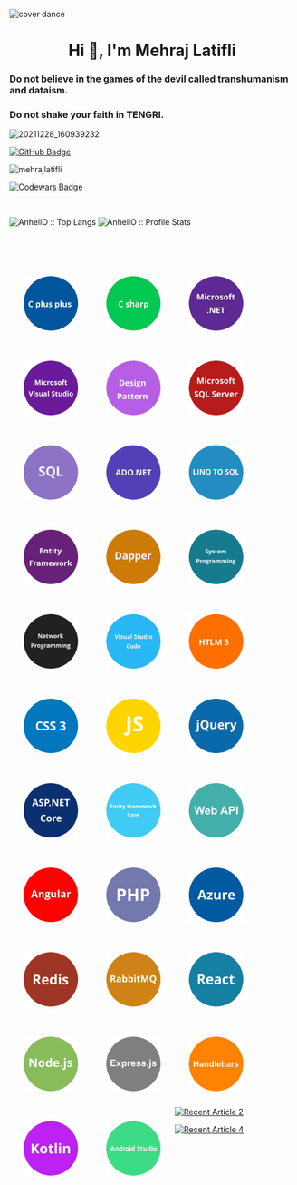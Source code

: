 
<!DOCTYPE html>
<html lang="en">
<head>
    <meta charset="UTF-8">
    <meta http-equiv="X-UA-Compatible" content="IE=edge">
    <meta name="viewport" content="width=device-width, initial-scale=1.0">   

</head>
<body>
  


![cover dance](https://user-images.githubusercontent.com/30021708/145936912-a3a9c898-451f-431d-bb36-d8cb153d0aa0.gif)

<h1 align="center">Hi 👋, I'm Mehraj Latifli</h1>

<h3 align="left"> Do not believe in the games of the devil called transhumanism and dataism.
</h3>
<h3 align="left">Do not shake your faith in TENGRI.
</h3>

![20211228_160939232](https://user-images.githubusercontent.com/30021708/147566911-ee6a376e-9d54-4e45-9a15-37b28ad2d50c.jpg)



 


<div align="Left">
<p align="Left">
<a href="https://github.com/MehrajLatifli?tab=followers"><img src="https://img.shields.io/github/followers/MehrajLatifli?label=Followers&style=social" alt="GitHub Badge"></a>
 
<a > <img src="https://komarev.com/ghpvc/?username=mehrajlatifli&label=Profile%20views&color=0e75b6&style=plastic" alt="mehrajlatifli" /> </a>
 
[![Codewars Badge](https://www.codewars.com/users/MehrajLatifli/badges/large)](https://www.codewars.com/users/MehrajLatifli)




</p>
</div>

 <br/> <p align="left">
 <a align="left">
 <img src="https://github-readme-stats.vercel.app/api/top-langs/?username=MehrajLatifli&langs_count=10&theme=tokyonight&layout=compact" alt="AnhellO :: Top Langs" /> </a> <a align="right"> <img src="https://github-readme-stats.vercel.app/api?username=MehrajLatifli&show_icons=true&theme=synthwave" alt="AnhellO :: Profile Stats" />
 </a>
   </p>
 </br>
 


<!-- <a href="https://github.com/MehrajLatifli/github-readme-activity-graph"><img alt="Mehraj Latifli 's Activity Graph" src="https://activity-graph.herokuapp.com/graph?username=MehrajLatifli&bg_color=0D1117&color=5BCDEC&line=5BCDEC&point=FFFFFF&hide_border=true" /></a> -->


 </br>


<div align="left"> 


<a  style="float: left; margin: 25px;"  href="https://isocpp.org/" target="_blank"> <img src="https://raw.githubusercontent.com/MehrajLatifli/MehrajLatifli/master/images/1.png" title="C++ programming language" alt="C++" width="96" height="96"/> </a>
<a style="float: left; margin: 25px;"  href="https://docs.microsoft.com/en-us/dotnet/csharp/" target="_blank"> <img src="https://raw.githubusercontent.com/MehrajLatifli/MehrajLatifli/master/images/2.png" title="C# programming language" alt="C#" width="96" height="96"/> </a>
<a style="float: left; margin: 25px;"   style=" float: left;" href="https://dotnet.microsoft.com/download/dotnet-framework" target="_blank"> <img src="https://raw.githubusercontent.com/MehrajLatifli/MehrajLatifli/master/images/3.png" title=".NET Framework" alt=".NET Framework" width="96" height="96"/> </a>
<a style="float: left; margin: 25px;"   href="https://visualstudio.microsoft.com/downloads/" target="_blank"> <img src="https://raw.githubusercontent.com/MehrajLatifli/MehrajLatifli/master/images/4.png" title="Visual studio" alt="Visual studio" width="96" height="96"/> </a>
<a style="float: left; margin: 25px;"   href="https://refactoring.guru/design-patterns" target="_blank"> <img src="https://raw.githubusercontent.com/MehrajLatifli/MehrajLatifli/master/images/5.png" title="Design patterns in c#" alt="Design patterns in c#" width="96" height="96"/> </a>
<a style="float: left; margin: 25px;"   href="https://www.microsoft.com/en-us/sql-server/sql-server-downloads" target="_blank"> <img src="https://raw.githubusercontent.com/MehrajLatifli/MehrajLatifli/master/images/6.png" title="Microsoft SQL Server" alt="Microsoft SQL Server" width="96" height="96"/> </a>
 <a style="float: left; margin: 25px;"   href="https://www.w3schools.com/sql/" target="_blank"> <img src="https://raw.githubusercontent.com/MehrajLatifli/MehrajLatifli/master/images/7.png" title="SQL" alt="SQL" width="96" height="96"/> </a>
       <a style="float: left; margin: 25px;"   href="https://docs.microsoft.com/en-us/dotnet/framework/data/adonet/ado-net-overview" target="_blank"> <img src="https://raw.githubusercontent.com/MehrajLatifli/MehrajLatifli/master/images/8.png" title="ADO.NET" alt="ADO.NET" width="96" height="96"/> </a>
   <a style="float: left; margin: 25px;"   href="https://docs.microsoft.com/en-us/dotnet/framework/data/adonet/sql/linq/" target="_blank"> <img src="https://raw.githubusercontent.com/MehrajLatifli/MehrajLatifli/master/images/9.png" title="LINQ to SQL" alt="LINQ to SQL" width="96" height="96"/> </a>
      <a style="float: left; margin: 25px;"   href="https://docs.microsoft.com/en-us/ef/" target="_blank"> <img src="https://raw.githubusercontent.com/MehrajLatifli/MehrajLatifli/master/images/10.png" title="Entity Framework" alt="Entity Framework" width="96" height="96"/> </a>
     <a style="float: left; margin: 25px;"   href="https://github.com/DapperLib/Dapper" target="_blank"> <img src="https://raw.githubusercontent.com/MehrajLatifli/MehrajLatifli/master/images/11.png" title="Dapper" alt="Dapper" width="96" height="96"/> </a>
     <a style="float: left; margin: 25px;"   href="https://www.google.com/search?q=system+programming+in+c+sharp&newwindow=1&client=firefox-b-d&hl=en&biw=1920&bih=955&ei=PRGqYZeXC5OUxc8PjLSl2Ao&ved=0ahUKEwjXqa-s1Mf0AhUTSvEDHQxaCasQ4dUDCA0&uact=5&oq=system+programming+in+c+sharp&gs_lcp=Cgdnd3Mtd2l6EAMyCAghEBYQHRAeMggIIRAWEB0QHjIICCEQFhAdEB4yCAghEBYQHRAeMggIIRAWEB0QHjIICCEQFhAdEB4yCAghEBYQHRAeMggIIRAWEB0QHjoHCAAQRxCwAzoHCAAQsAMQQzoKCC4QyAMQsAMQQzoECAAQQzoFCAAQgAQ6BQguEIAEOgQILhBDOgYIABAWEB5KBAhBGABQzAFY-yVg-SdoAXACeACAAewCiAHYEpIBBzAuNC42LjGYAQCgAQHIAQzAAQE&sclient=gws-wiz" target="_blank"> <img src="https://raw.githubusercontent.com/MehrajLatifli/MehrajLatifli/master/images/12.png" title="System Programming" alt="System Programming" width="96" height="96"/> </a>
 <a style="float: left; margin: 25px;"   href="https://www.google.com/search?q=network+programming+c+sharp&source=lmns&bih=955&biw=1920&client=firefox-b-d&hl=en&sa=X&ved=2ahUKEwiDidD3mPX0AhUFgv0HHR4VDEkQ_AUoAHoECAEQAA" target="_blank"> <img src="https://raw.githubusercontent.com/MehrajLatifli/MehrajLatifli/master/images/13.png" title="Network Programming" alt="Network Programming" width="96" height="96"/> </a>
 <a style="float: left; margin: 25px;"   href="https://code.visualstudio.com/" target="_blank"> <img src="https://raw.githubusercontent.com/MehrajLatifli/MehrajLatifli/master/images/14.png" title="Visual Studio Code" alt="Visual Studio Code" width="96" height="96"></a>
 <a style="float: left; margin: 25px;"   href="https://html.spec.whatwg.org" target="_blank"> <img src="https://raw.githubusercontent.com/MehrajLatifli/MehrajLatifli/master/images/15.png" title="HTML5" alt="HTML5" width="96" height="96"></a>
 <a  style="float: left; margin: 25px;"   href="https://www.w3.org/TR/CSS/#css" target="_blank"> <img src="https://raw.githubusercontent.com/MehrajLatifli/MehrajLatifli/master/images/16.png" title="CSS3" alt="CSS3" width="96" height="96"></a>
 <a style="float: left; margin: 25px;"   href="https://www.ecma-international.org/publications-and-standards/standards/ecma-262/" target="_blank"> <img src="https://raw.githubusercontent.com/MehrajLatifli/MehrajLatifli/master/images/17.png" title="JavaScript" alt="JavaScript" width="96" height="96"></a>
 <a style="float: left; margin: 25px;"   href="https://jquery.com/" target="_blank"> <img src="https://raw.githubusercontent.com/MehrajLatifli/MehrajLatifli/master/images/18.png" title="jQuery" alt="jQuery" width="96" height="96"></a>
 <a style="float: left; margin: 25px;"   href="https://dotnet.microsoft.com/en-us/apps/aspnet" target="_blank"> <img src="https://raw.githubusercontent.com/MehrajLatifli/MehrajLatifli/master/images/19.png" title="ASP.NET Core" alt="ASP.NET Core" width="96" height="96"></a>
 <a style="float: left; margin: 25px;"   href="https://docs.microsoft.com/en-us/ef/core/" target="_blank"> <img src="https://raw.githubusercontent.com/MehrajLatifli/MehrajLatifli/master/images/20.png" title="Entity Framework Core" alt="Entity Framework Core" width="96" height="96"></a>
 <a style="float: left; margin: 25px;"   href="https://dotnet.microsoft.com/en-us/apps/aspnet/apis" target="_blank"> <img src="https://raw.githubusercontent.com/MehrajLatifli/MehrajLatifli/master/images/21.png" title="ASP.NET Web APIs" alt="ASP.NET Web APIs" width="96" height="96"></a>
 <a style="float: left; margin: 25px;"   href="https://angular.io/" target="_blank"> <img src="https://raw.githubusercontent.com/MehrajLatifli/MehrajLatifli/master/images/22.png" title="Angular" alt="Angular" width="96" height="96"></a>
 <a style="float: left; margin: 25px;"   href="https://www.php.net/" target="_blank"> <img src="https://raw.githubusercontent.com/MehrajLatifli/MehrajLatifli/master/images/23.png" title="PHP" alt="PHP" width="96" height="96"></a>
 <a style="float: left; margin: 25px;"   href="https://portal.azure.com/" target="_blank"> <img src="https://raw.githubusercontent.com/MehrajLatifli/MehrajLatifli/master/images/24.png" title="Azure" alt="Azure" width="96" height="96"></a> 
 <a style="float: left; margin: 25px;"   href="https://redis.io/" target="_blank"> <img src="https://raw.githubusercontent.com/MehrajLatifli/MehrajLatifli/master/images/25.png" title="Redis" alt="Redis" width="96" height="96"></a> 
 <a  style="float: left; margin: 25px;"   href="https://www.rabbitmq.com/" target="_blank"> <img src="https://raw.githubusercontent.com/MehrajLatifli/MehrajLatifli/master/images/26.png" title="RabbitMQ" alt="RabbitMQ" width="96" height="96"></a> 
<a  style="float: left; margin: 25px;"   href="https://react.dev/" target="_blank"> <img src="https://raw.githubusercontent.com/MehrajLatifli/MehrajLatifli/master/images/27.png" title="React" alt="React" width="96" height="96"></a>
<a  style="float: left; margin: 25px;"   href="https://nodejs.org/" target="_blank"> <img src="https://raw.githubusercontent.com/MehrajLatifli/MehrajLatifli/master/images/28.png" title="Node.js" alt="Node.js" width="96" height="96"></a>
<a  style="float: left; margin: 25px;"   href="https://expressjs.com/" target="_blank"> <img src="https://raw.githubusercontent.com/MehrajLatifli/MehrajLatifli/main/images/29.png" title="Express.js" alt="Express.js" width="96" height="96"></a>
<a  style="float: left; margin: 25px;"   href="https://handlebarsjs.com/" target="_blank"> <img src="https://raw.githubusercontent.com/MehrajLatifli/MehrajLatifli/master/images/30.png" title="Handlebars" alt="Handlebars" width="96" height="96"></a>
<a  style="float: left; margin: 25px;"   href="https://kotlinlang.org/" target="_blank"> <img src="https://raw.githubusercontent.com/MehrajLatifli/MehrajLatifli/master/images/31.png" title="Kotlin" alt="Kotlin" width="96" height="96"></a>
<a  style="float: left; margin: 25px;"   href="https://developer.android.com/studio" target="_blank"> <img src="https://raw.githubusercontent.com/MehrajLatifli/MehrajLatifli/master/images/32.png" title="Android Studio" alt="Android Studio" width="96" height="96"></a>
</div>

 <a target="_blank" href="https://github-readme-medium-recent-article.vercel.app/medium/@mehrajlatifli/2"><img src="https://github-readme-medium-recent-article.vercel.app/medium/@mehrajlatifli/2" alt="Recent Article 2"> 
 
 <a target="_blank" href="https://github-readme-medium-recent-article.vercel.app/medium/@mehrajlatifli/2"><img src="https://github-readme-medium-recent-article.vercel.app/medium/@mehrajlatifli/4" alt="Recent Article 4"> 


</body>
</html>


     

